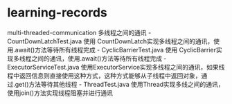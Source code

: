 # learning-records
multi-threaded-communication 多线程之间的通讯
    - CountDownLatchTest.java 使用 CountDownLatch实现多线程之间的通讯，使用.await()方法等待所有线程完成
    - CyclicBarrierTest.java 使用 CyclicBarrier实现多线程之间的通讯，使用.await()方法等待所有线程完成
    - ExecutorServiceTest.java 使用ExecutorService实现多线程之间的通讯，如果线程中返回信息则直接使用这种方式，这种方式能够从子线程中返回对象，通过.get()方法等待其他线程
    - ThreadTest.java 使用Thread实现多线之间的通讯，使用join()方法实现线程阻塞并进行通讯
